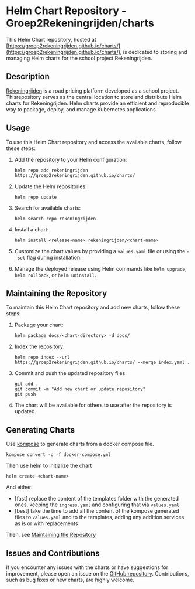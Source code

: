 # Helm Chart Repository - Groep2Rekeningrijden/charts

This Helm Chart repository, hosted
at [https://groep2rekeningrijden.github.io/charts/](https://groep2rekeningrijden.github.io/charts/), is dedicated to
storing and
managing Helm charts for the school project Rekeningrijden.

## Description

[Rekeningrijden](https://dev.azure.com/FontysVerkeer/Rekeningrijden) is a road pricing platform developed as a school
project. Thisrepository serves as the central location to store and distribute Helm charts for Rekeningrijden. Helm
charts provide an efficient and reproducible way to package, deploy, and manage Kubernetes applications.

## Usage

To use this Helm Chart repository and access the available charts, follow these steps:

1. Add the repository to your Helm configuration:

   ```shell
   helm repo add rekeningrijden https://groep2rekeningrijden.github.io/charts/
   ```

2. Update the Helm repositories:

   ```shell
   helm repo update
   ```

3. Search for available charts:

   ```shell
   helm search repo rekeningrijden
   ```

4. Install a chart:

   ```shell
   helm install <release-name> rekeningrijden/<chart-name>
   ```

5. Customize the chart values by providing a `values.yaml` file or using the `--set` flag during installation.

6. Manage the deployed release using Helm commands like `helm upgrade`, `helm rollback`, or `helm uninstall`.

## Maintaining the Repository

To maintain this Helm Chart repository and add new charts, follow these steps:

1. Package your chart:

   ```shell
   helm package docs/<chart-directory> -d docs/
   ```

2. Index the repository:

   ```shell
   helm repo index --url https://groep2rekeningrijden.github.io/charts/ --merge index.yaml .
   ```

3. Commit and push the updated repository files:

   ```shell
   git add .
   git commit -m "Add new chart or update repository"
   git push
   ```

4. The chart will be available for others to use after the repository is updated.

## Generating Charts

Use [kompose](https://kompose.io/) to generate charts from a docker compose file.

```shell
kompose convert -c -f docker-compose.yml
```

Then use helm to initialize the chart

```shell
helm create <chart-name>
```

And either:
- [fast] replace the content of the templates folder with the generated ones, keeping the `ingress.yaml` and configuring that via `values.yaml`
- [best] take the time to add all the content of the kompose generated files to `values.yaml` and to the templates, adding any addition services as is or with replacements

Then, see [Maintaining the Repository](#maintaining-the-repository)

## Issues and Contributions

If you encounter any issues with the charts or have suggestions for improvement, please open an issue on
the [GitHub repository](https://github.com/Groep2Rekeningrijden/charts). Contributions, such as bug fixes or new charts,
are
highly welcome.
